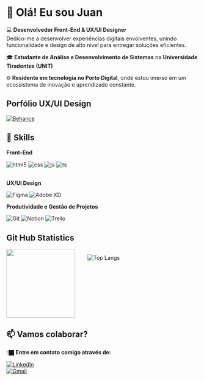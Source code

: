 # 👋 Olá! Eu sou Juan  

💻 **Desenvolvedor Front-End & UX/UI Designer**  
  Dedico-me a desenvolver experiências digitais envolventes, unindo funcionalidade e design de alto nível para entregar soluções eficientes.  

🎓 **Estudante de Análise e Desenvolvimento de Sistemas** na **Universidade Tiradentes (UNIT)**

🌐 **Residente em tecnologia no Porto Digital**, onde estou imerso em um ecossistema de inovação e aprendizado constante. 

## Porfólio UX/UI Design 

[![Behance](https://img.shields.io/badge/-Behance-blue?style=for-the-badge&logo=behance&logoColor=white)](https://www.behance.net/juanandr)  


## 🚀 Skills

**Front-End**
<div style="display: inline_block">

  <img align="center" alt="html5" src="https://img.shields.io/badge/HTML5-E34F26?style=for-the-badge&logo=html5&logoColor=white" />
  <img align="center" alt="css" src="https://img.shields.io/badge/CSS3-1572B6?style=for-the-badge&logo=css3&logoColor=white" />
  <img align="center" alt="js" src="https://img.shields.io/badge/JavaScript-F7DF1E?style=for-the-badge&logo=javascript&logoColor=black" />
  <img align="center" alt="ts" src="https://img.shields.io/badge/TypeScript-007ACC?style=for-the-badge&logo=typescript&logoColor=white" />                               

</div> <br>

**UX/UI Design**

![Figma](https://img.shields.io/badge/Figma-%2300C68E?style=for-the-badge&logo=figma&logoColor=white) ![Adobe XD](https://img.shields.io/badge/Adobe%20XD-%2300A9E0?style=for-the-badge&logo=adobe-xd&logoColor=white)


**Produtividade e Gestão de Projetos**

![Git](https://img.shields.io/badge/Git-%23F05032?style=for-the-badge&logo=git&logoColor=white) ![Notion](https://img.shields.io/badge/Notion-%23000000?style=for-the-badge&logo=notion&logoColor=white) ![Trello](https://img.shields.io/badge/Trello-%2300A9E0?style=for-the-badge&logo=trello&logoColor=white)



## Git Hub Statistics

<div style="display: flex;">
  <img style="margin-right: 2rem;" height="180em"src="https://github-readme-stats.vercel.app/api?username=juansillva&show_icons=true&theme=transparent">

![Top Langs](https://github-readme-stats.vercel.app/api/top-langs/?username=juansillva&layout=compact)
  

</div>

## 📫 **Vamos colaborar?**  
👇🏿 **Entre em contato comigo através de:**  

[![LinkedIn](https://img.shields.io/badge/LinkedIn-%230A66C2?style=for-the-badge&logo=linkedin&logoColor=white)](https://www.linkedin.com/in/juuanandre/)  
[![Gmail](https://img.shields.io/badge/Gmail-%23EA4335?style=for-the-badge&logo=gmail&logoColor=white)](mailto:juuanandre722@gmail.com)




